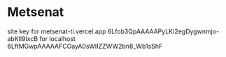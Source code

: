 # Metsenat
site key for metsenat-ti.vercel.app 6Lfob3QpAAAAAPyLKi2egDygwnmjo-abKIl9lxcB
for localhost  6LftMGwpAAAAAFCOayA0sWIIZZWW2bn8_Wb1sShF
